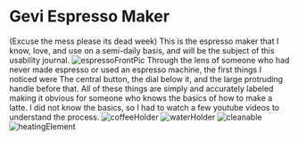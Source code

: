 # Gevi Espresso Maker

(Excuse the mess please its dead week)
This is the espresso maker that I know, love, and use on a semi-daily basis, and will be the subject of this usability journal.
![espressoFrontPic](https://user-images.githubusercontent.com/52172832/168330246-51ed2e1e-5d8e-4e75-ac38-7d07158d8d11.png)
Through the lens of someone who had never made espresso or used an espresso machine, the first things I noticed were The central button, the dial
below it, and the large protruding handle before that. All of these things are simply and accurately labeled making it obvious for someone who knows
the basics of how to make a latte. I did not know the basics, so I had to watch a few youtube videos to understand the process.
![coffeeHolder](https://user-images.githubusercontent.com/52172832/168330955-bee62931-70bc-4bd5-aa34-104b48a73237.png)
![waterHolder](https://user-images.githubusercontent.com/52172832/168331099-4bd7e761-a4db-4ef4-bbb9-e246893c9f3b.png)
![cleanable](https://user-images.githubusercontent.com/52172832/168333351-ac5f77a4-3a38-485c-a091-4c6b1e3a12ff.png)
![heatingElement](https://user-images.githubusercontent.com/52172832/168333614-f06d6b17-537f-45dd-b67f-3839296ffefe.png)

